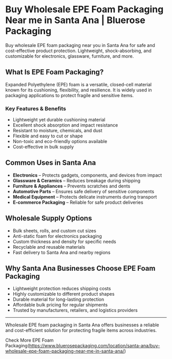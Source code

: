 # Buy Wholesale EPE Foam Packaging Near me in Santa Ana | Bluerose Packaging 

Buy wholesale EPE foam packaging near you in Santa Ana for safe and cost-effective product protection. Lightweight, shock-absorbing, and customizable for electronics, glassware, furniture, and more.

## What Is EPE Foam Packaging?

Expanded Polyethylene (EPE) foam is a versatile, closed-cell material known for its cushioning, flexibility, and resilience. It is widely used in packaging applications to protect fragile and sensitive items.

### Key Features & Benefits

- Lightweight yet durable cushioning material  
- Excellent shock absorption and impact resistance  
- Resistant to moisture, chemicals, and dust  
- Flexible and easy to cut or shape  
- Non-toxic and eco-friendly options available  
- Cost-effective in bulk supply  

## Common Uses in Santa Ana

- **Electronics** – Protects gadgets, components, and devices from impact  
- **Glassware & Ceramics** – Reduces breakage during shipping  
- **Furniture & Appliances** – Prevents scratches and dents  
- **Automotive Parts** – Ensures safe delivery of sensitive components  
- **Medical Equipment** – Protects delicate instruments during transport  
- **E-commerce Packaging** – Reliable for safe product deliveries  

## Wholesale Supply Options

- Bulk sheets, rolls, and custom cut sizes  
- Anti-static foam for electronics packaging  
- Custom thickness and density for specific needs  
- Recyclable and reusable materials  
- Fast delivery to Santa Ana and nearby regions  

## Why Santa Ana Businesses Choose EPE Foam Packaging

- Lightweight protection reduces shipping costs  
- Highly customizable to different product shapes  
- Durable material for long-lasting protection  
- Affordable bulk pricing for regular shipments  
- Trusted by manufacturers, retailers, and logistics providers  

---

Wholesale EPE foam packaging in Santa Ana offers businesses a reliable and cost-efficient solution for protecting fragile items across industries.

Check More EPE Foam Packaging(https://www.bluerosepackaging.com/location/santa-ana/buy-wholesale-epe-foam-packaging-near-me-in-santa-ana/)
